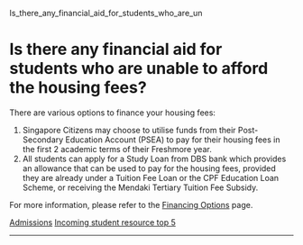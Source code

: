 Is_there_any_financial_aid_for_students_who_are_un



Is there any financial aid for students who are unable to afford the housing fees?
==================================================================================

There are various options to finance your housing fees:



1. Singapore Citizens may choose to utilise funds from their Post-Secondary Education Account (PSEA) to pay for their housing fees in the first 2 academic terms of their Freshmore year.
2. All students can apply for a Study Loan from DBS bank which provides an allowance that can be used to pay for the housing fees, provided they are already under a Tuition Fee Loan or the CPF Education Loan Scheme, or receiving the Mendaki Tertiary Tuition Fee Subsidy.


For more information, please refer to the [Financing Options](/admissions/undergraduate/financing-options-and-aid/) page.

[Admissions](https://www.sutd.edu.sg/tag/admissions/) [Incoming student resource top 5](https://www.sutd.edu.sg/tag/incoming-student-resource-top-5/)

---

